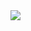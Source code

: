 <img src="https://img.shields.io/badge/cplusplus-#00599C?style=flat-square&logo=MySQL&logoColor=white"/>
